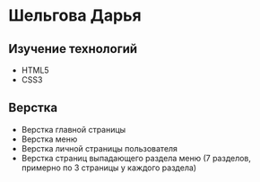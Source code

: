 # Шельгова Дарья
## Изучение технологий
- HTML5
- CSS3
## Верстка
- Верстка главной страницы
- Верстка меню
- Верстка личной страницы пользователя
- Верстка страниц выпадающего раздела меню (7 разделов, примерно по 3 страницы у каждого раздела)
